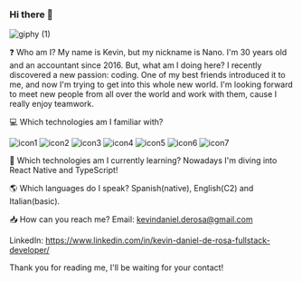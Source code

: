 ### Hi there 👋

![giphy (1)](https://user-images.githubusercontent.com/67548554/124121445-47fb8380-da4b-11eb-92ef-c848bd22322d.gif)


❓ Who am I? My name is Kevin, but my nickname is Nano. I'm 30 years old and an accountant since 2016. But, what am I doing here? I recently discovered a new passion: coding. One of my best friends introduced it to me, and now I'm trying to get into this whole new world. I'm looking forward to meet new people from all over the world and work with them, cause I really enjoy teamwork.


💻 Which technologies am I familiar with? 

![icon1](https://user-images.githubusercontent.com/67548554/124062597-5d4ebe80-da07-11eb-9d8f-2a19b6a92b8d.png)
![icon2](https://user-images.githubusercontent.com/67548554/124062601-5de75500-da07-11eb-898b-0fbdc60ad142.png)
![icon3](https://user-images.githubusercontent.com/67548554/124062602-5e7feb80-da07-11eb-9fe2-50452ce511ea.png)
![icon4](https://user-images.githubusercontent.com/67548554/124062603-5e7feb80-da07-11eb-9c96-acd07305b5ad.png)
![icon5](https://user-images.githubusercontent.com/67548554/124062604-5f188200-da07-11eb-88ef-6d6babf92952.png)
![icon6](https://user-images.githubusercontent.com/67548554/124062605-5f188200-da07-11eb-98d2-be270c23b6bf.png)
![icon7](https://user-images.githubusercontent.com/67548554/124141311-b21e2380-da5f-11eb-9d54-bbecf1d386b1.png)


🚀 Which technologies am I currently learning? Nowadays I'm diving into React Native and TypeScript!



🌎 Which languages do I speak? Spanish(native), English(C2) and Italian(basic).



📥 How can you reach me? Email: kevindaniel.derosa@gmail.com

LinkedIn: https://www.linkedin.com/in/kevin-daniel-de-rosa-fullstack-developer/

Thank you for reading me, I'll be waiting for your contact!

<!--
**kddr10/kddr10** is a ✨ _special_ ✨ repository because its `README.md` (this file) appears on your GitHub profile.

Here are some ideas to get you started:

- 🔭 I’m currently working on ...
- 🌱 I’m currently learning ...
- 👯 I’m looking to collaborate on ...
- 🤔 I’m looking for help with ...
- 💬 Ask me about ...
- 📫 How to reach me: ...
- 😄 Pronouns: ...
- ⚡ Fun fact: ...
-->
